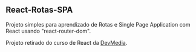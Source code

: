 ## React-Rotas-SPA

Projeto simples para aprendizado de Rotas e Single Page Application com React usando "react-router-dom".

Projeto retirado do curso de React da <a href="https://www.devmedia.com.br/">DevMedia</a>.
